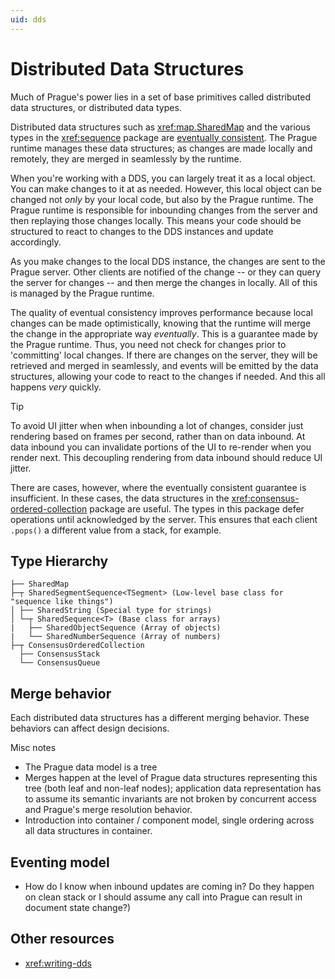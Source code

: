 ```yaml
---
uid: dds
---
```


# Distributed Data Structures

Much of Prague's power lies in a set of base primitives called distributed data structures, or distributed data types.

Distributed data structures such as <xref:map.SharedMap> and the various types in the <xref:sequence> package are
[eventually consistent](https://en.wikipedia.org/wiki/Eventual_consistency). The Prague runtime manages these data
structures; as changes are made locally and remotely, they are merged in seamlessly by the runtime.

When you're working with a DDS, you can largely treat it as a local object. You can make changes to it at as needed.
However, this local object can be changed not *only* by your local code, but also by the Prague runtime. The Prague
runtime is responsible for inbounding changes from the server and then replaying those changes locally. This means your
code should be structured to react to changes to the DDS instances and update accordingly.

As you make changes to the local DDS instance, the changes are sent to the Prague server. Other clients are notified of
the change -- or they can query the server for changes -- and then merge the changes in locally. All of this is managed
by the Prague runtime.

The quality of eventual consistency improves performance because local changes can be made optimistically, knowing that
the runtime will merge the change in the appropriate way *eventually*. This is a guarantee made by the Prague runtime.
Thus, you need not check for changes prior to 'committing' local changes. If there are changes on the server, they will
be retrieved and merged in seamlessly, and events will be emitted by the data structures, allowing your code to react to
the changes if needed. And this all happens *very* quickly.

> [!TIP]
> To avoid UI jitter when when inbounding a lot of changes, consider just rendering based on frames per second, rather
> than on data inbound. At data inbound you can invalidate portions of the UI to re-render when you render next. This
> decoupling rendering from data inbound should reduce UI jitter.

There are cases, however, where the eventually consistent guarantee is insufficient. In these cases, the data structures
in the <xref:consensus-ordered-collection> package are useful. The types in this package defer operations until
acknowledged by the server. This ensures that each client `.pops()` a different value from a stack, for example.


## Type Hierarchy

```text
├── SharedMap
├─┬ SharedSegmentSequence<TSegment> (Low-level base class for "sequence like things")
│ ├── SharedString (Special type for strings)
│ └─┬ SharedSequence<T> (Base class for arrays)
|   ├── SharedObjectSequence (Array of objects)
|   └── SharedNumberSequence (Array of numbers)
├─┬ ConsensusOrderedCollection
  ├── ConsensusStack
  └── ConsensusQueue
```

## Merge behavior

Each distributed data structures has a different merging behavior. These behaviors can affect design decisions.

Misc notes

* The Prague data model is a tree
* Merges happen at the level of Prague data structures representing this tree (both leaf and non-leaf nodes);
  application data representation has to assume its semantic invariants are not broken by concurrent access and Prague's
  merge resolution behavior.
* Introduction into container / component model, single ordering across all data structures in container.


## Eventing model

* How do I know when inbound updates are coming in? Do they happen on clean stack or I should assume any call into
  Prague can result in document state change?)


## Other resources

* <xref:writing-dds>
